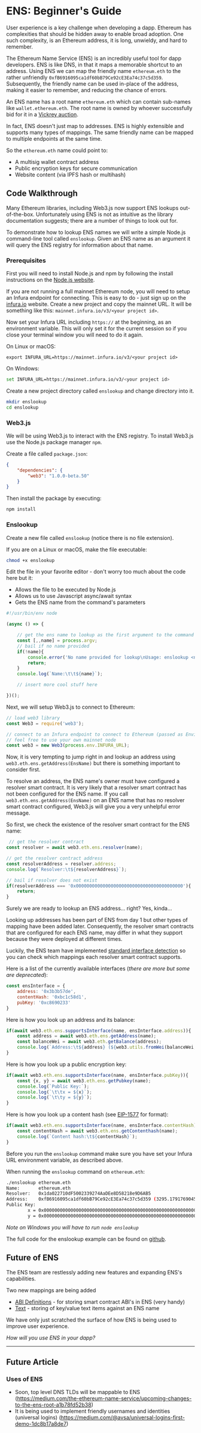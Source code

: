 # ENS: Beginner's Guide

User experience is a key challenge when developing a dapp. Ethereum has complexities that should be hidden away to enable broad adoption. One such complexity, is an Ethereum address, it is long, unwieldy, and hard to remember.

The Ethereum Name Service (ENS) is an incredibly useful tool for dapp developers. ENS is like DNS, in that it maps a memorable shortcut to an address. Using ENS we can map the friendly name `ethereum.eth` to the rather unfriendly `0xfB6916095ca1df60bB79Ce92cE3Ea74c37c5d359`. Subsequently, the friendly name can be used in-place of the address, making it easier to remember, and reducing the chance of errors. 

An ENS name has a root name `ethereum.eth` which can contain sub-names like `wallet.ethereum.eth`. The root name is owned by whoever successfully bid for it in a [Vickrey auction](https://medium.com/the-ethereum-name-service/a-beginners-guide-to-buying-an-ens-domain-3ccac2bdc770 "Vickrey auction").

In fact, ENS doesn't just map to addresses. ENS is highly extensible and supports many types of mappings. The same friendly name can be mapped to multiple endpoints at the same time. 

So the `ethereum.eth` name could point to:
- A multisig wallet contract address
- Public encryption keys for secure communication
- Website content (via IPFS hash or multihash)

## Code Walkthrough

Many Ethereum libraries, including Web3.js now support ENS lookups out-of-the-box. Unfortunately using ENS is not as intuitive as the library documentation suggests; there are a number of things to look out for.

To demonstrate how to lookup ENS names we will write a simple Node.js command-line tool called `enslookup`. Given an ENS name as an argument it will query the ENS registry for information about that name.

### Prerequisites

First you will need to install Node.js and npm by following the install instructions on the [Node.js website](https://nodejs.org/ "Node.js").

If you are not running a full mainnet Ethereum node, you will need to setup an Infura endpoint for connecting. This is easy to do - just sign up on the [infura.io](https://infura.io) website. Create a new project and copy the mainnet URL. It will be something like this: `mainnet.infura.io/v3/<your project id>`.

Now set your Infura URL including `https://` at the beginning, as an environment variable. This will only set it for the current session so if you close your terminal window you will need to do it again.

On Linux or macOS:
```shell
export INFURA_URL=https://mainnet.infura.io/v3/<your project id>
```

On Windows:
```bash
set INFURA_URL=https://mainnet.infura.io/v3/<your project id>
```

Create a new project directory called `enslookup` and change directory into it.

```bash
mkdir enslookup
cd enslookup
```

### Web3.js

We will be using Web3.js to interact with the ENS registry. To install Web3.js use the Node.js package manager `npm`.

Create a file called `package.json`:

```json
{
    "dependencies": {
        "web3": "1.0.0-beta.50"
    }
}
```

Then install the package by executing:

```bash
npm install
```

### Enslookup

Create a new file called `enslookup` (notice there is no file extension).

If you are on a Linux or macOS, make the file executable:
```bash
chmod +x enslookup
```

Edit the file in your favorite editor - don't worry too much about the code here but it:
 - Allows the file to be executed by Node.js
 - Allows us to use Javascript async/await syntax
 - Gets the ENS name from the command's parameters

```js
#!/usr/bin/env node

(async () => {

    // get the ens name to lookup as the first argument to the command
    const [,,name] = process.argv;
    // bail if no name provided
    if(!name){
        console.error('No name provided for lookup\nUsage: enslookup <name>')
        return;
    }
    console.log(`Name:\t\t${name}`);

    // insert more cool stuff here

})();
```

Next, we will setup Web3.js to connect to Ethereum:

```js
// load web3 library
const Web3 = require('web3');

// connect to an Infura endpoint to connect to Ethereum (passed as Environment Variable)
// feel free to use your own mainnet node
const web3 = new Web3(process.env.INFURA_URL);
```

Now, it is very tempting to jump right in and lookup an address using `web3.eth.ens.getAddress(EnsName)` but there is something important to consider first.

To resolve an address, the ENS name's owner must have configured a resolver smart contract. It is very likely that a resolver smart contract has not been configured for the ENS name. If you call `web3.eth.ens.getAddress(EnsName)` on an ENS name that has no resolver smart contract configured, Web3.js will give you a very unhelpful error message.

So first, we check the existence of the resolver smart contract for the ENS name:

```js
 // get the resolver contract 
const resolver = await web3.eth.ens.resolver(name);

// get the resolver contract address
const resolverAddress = resolver.address;
console.log(`Resolver:\t${resolverAddress}`);

// bail if resolver does not exist
if(resolverAddress === '0x0000000000000000000000000000000000000000'){
    return;
}
```

Surely we are ready to lookup an ENS address... right? Yes, kinda...

Looking up addresses has been part of ENS from day 1 but other types of mapping have been added later. Consequently, the resolver smart contracts that are configured for each ENS name, may differ in what they support because they were deployed at different times.

Luckily, the ENS team have implemented [standard interface detection](https://github.com/ethereum/EIPs/blob/master/EIPS/eip-165.md "ERC-165 - Standard Interface Detection") so you can check which mappings each resolver smart contract supports.

Here is a list of the currently available interfaces (*there are more but some are deprecated*):

```js
const ensInterface = {
    address: '0x3b3b57de',
    contentHash: '0xbc1c58d1',
    pubKey: '0xc8690233'
}
```

Here is how you look up an address and its balance:

```js
if(await web3.eth.ens.supportsInterface(name, ensInterface.address)){
    const address = await web3.eth.ens.getAddress(name);
    const balanceWei = await web3.eth.getBalance(address);
    console.log(`Address:\t${address} (${web3.utils.fromWei(balanceWei, 'ether')} ether)`);
}
```

Here is how you look up a public encryption key:

```js
if(await web3.eth.ens.supportsInterface(name, ensInterface.pubKey)){
    const {x, y} = await web3.eth.ens.getPubkey(name);
    console.log(`Public Key:`);
    console.log(`\t\tx = ${x}`);
    console.log(`\t\ty = ${y}`);
}   
```

Here is how you look up a content hash (see [EIP-1577](https://eips.ethereum.org/EIPS/eip-1577) for format):

```js
if(await web3.eth.ens.supportsInterface(name, ensInterface.contentHash)){
    const contentHash = await web3.eth.ens.getContenthash(name);
    console.log(`Content hash:\t${contentHash}`);
}
```

Before you run the `enslookup` command make sure you have set your Infura URL environment variable, as described above.

When running the `enslookup` command on `ethereum.eth`:

```bash
./enslookup ethereum.eth
Name:		ethereum.eth
Resolver:	0x1da022710dF5002339274AaDEe8D58218e9D6AB5
Address:	0xfB6916095ca1df60bB79Ce92cE3Ea74c37c5d359 (3295.179176904502385668 ether)
Public Key:
		x = 0x0000000000000000000000000000000000000000000000000000000000000000
		y = 0x0000000000000000000000000000000000000000000000000000000000000000
```
*Note on Windows you will have to run `node enslookup`*

The full code for the enslookup example can be found on [github]().

## Future of ENS

The ENS team are restlessly adding new features and expanding ENS's capabilities. 

Two new mappings are being added 
- [ABI Definitions](http://eips.ethereum.org/EIPS/eip-205) - for storing smart contract ABI's in ENS (very handy)
- [Text](http://eips.ethereum.org/EIPS/eip-634) - storing of key/value text items against an ENS name

We have only just scratched the surface of how ENS is being used to improve user experience.

*How will you use ENS in your dapp?*





----
## Future Article

### Uses of ENS

- Soon, top level DNS TLDs will be mappable to ENS (https://medium.com/the-ethereum-name-service/upcoming-changes-to-the-ens-root-a1b78fd52b38)
- It is being used to implement friendly usernames and identities (universal logins) (https://medium.com/@avsa/universal-logins-first-demo-1dc8b17a8de7)